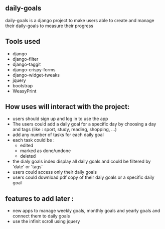 
## daily-goals
daily-goals is a django project to make users able to create and manage their daily-goals to measure their progress


## Tools used
- django
- django-filter
- django-taggit
- django-crispy-forms
- django-widget-tweaks
- jquery
- bootstrap
- WeasyPrint

## How uses will interact with the project:
- users should sign up and log in to use the app
- The users could add a daily goal for a specific day by choosing a day and tags (like : sport, study, reading, shopping, ...)
- add any number of tasks for each daily goal
- each task could be :
  - edited
  - marked as done/undone
  - deleted
- the dialy goals index display all daily goals and could be filtered by 'date' or 'tags'
- users could access only their daily goals 
- users could download pdf copy of their daiy goals or a specific daily goal 

## features to add later :
- new apps to manage weekly goals, monthly goals and yearly goals and connect them to daily goals
- use the infinit scroll using jquery

